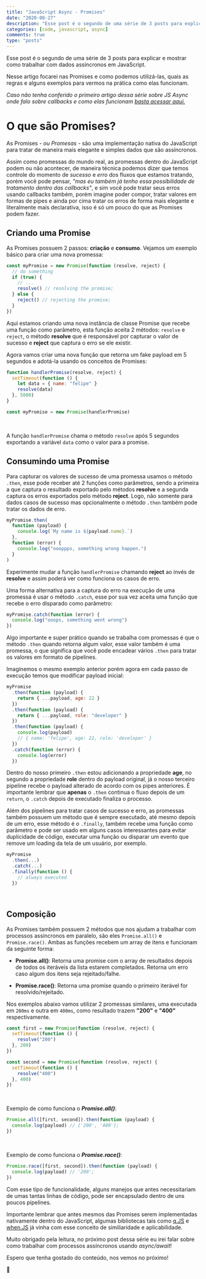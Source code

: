 ```yaml
---
title: "JavaScript Async - Promises"
date: "2020-08-27"
description: "Esse post é o segundo de uma série de 3 posts para explicar e mostrar como trabalhar com dados assíncronos em JavaScript. As Promises - ou Promesas - são uma implementação nativa do JavaScript para tratar de maneira mais elegante e simples dados que são assíncronos."
categories: [code, javascript, async]
comments: true
type: "posts"
---
```


Esse post é o segundo de uma série de 3 posts para explicar e mostrar como trabalhar com dados assíncronos em JavaScript.

Nesse artigo focarei nas Promises e como podemos utilizá-las, quais as regras e alguns exemplos para vermos na prática como elas funcionam.

_Caso não tenha conferido o primeiro artigo dessa série sobre JS Async onde falo sobre callbacks e como elas funcionam [basta acessar aqui.](https://www.felipesousa.space/javascript-async-callbacks)_

# O que são Promises?

As Promises - _ou Promesas_ - são uma implementação nativa do JavaScript para tratar de maneira mais elegante e simples dados que são assíncronos.

Assim como promessas do mundo real, as promessas dentro do JavaScript podem ou não acontecer, de maneira técnica podemos dizer que temos controle do momento de _sucesso_ e _erro_ dos fluxos que estamos tratando, porém você pode pensar, _"mas eu também já tenho essa possibilidade de tratamento dentro das callbacks"_, e sim você pode tratar seus erros usando callbacks também, porém imagine poder compor, tratar valores em formas de pipes e ainda por cima tratar os erros de forma mais elegante e literalmente mais declarativa, isso é só um pouco do que as Promises podem fazer.

## Criando uma Promise

As Promises possuem 2 passos: **criação** e **consumo**. Vejamos um exemplo básico para criar uma nova promessa:

```javascript
const myPromise = new Promise(function (resolve, reject) {
  // do something
  if (true) {
    // ...
    resolve() // resolving the promise;
  } else {
    reject() // rejecting the promise;
  }
})
```

Aqui estamos criando uma nova instância de classe Promise que recebe uma função como parâmetro, esta função aceita 2 métodos: `resolve` e `reject`, o método **resolve** que é responsável por capturar o valor de sucesso e **reject** que captura o erro se ele existir.

Agora vamos criar uma nova função que retorna um fake payload em 5 segundos e adotá-la usando os conceitos de Promises:

```javascript
function handlerPromise(resolve, reject) {
  setTimeout(function () {
    let data = { name: "felipe" }
    resolve(data)
  }, 5000)
}

const myPromise = new Promise(handlerPromise)
```

<br />

A função `handlerPromise` chama o método `resolve` após 5 segundos exportando a variável `data` como o valor para a promise.

## Consumindo uma Promise

Para capturar os valores de sucesso de uma promessa usamos o método `.then`, esse pode receber até 2 funções como parâmetros, sendo a primeira a que captura o resultado exportado pelo métodos **resolve** e a segunda captura os erros exportados pelo método **reject**. Logo, não somente para dados casos de sucesso mas opcionalmente o método `.then` também pode tratar os dados de erro.

```javascript
myPromise.then(
  function (payload) {
    console.log(`My name is ${payload.name}.`)
  },
  function (error) {
    console.log("oooppps, something wrong happen.")
  }
)
```

Experimente mudar a função `handlerPromise` chamando **reject** ao invés de **resolve** e assim poderá ver como funciona os casos de erro.

Uma forma alternativa para a captura do erro na execução de uma promessa é usar o método `.catch`, esse por sua vez aceita uma função que recebe o erro disparado como parâmetro:

```javascript
myPromise.catch(function (error) {
  console.log("ooops, something went wrong")
})
```

Algo importante e super prático quando se trabalha com promessas é que o método `.then` quando retorna algum valor, esse valor também é uma promessa, o que significa que você pode encadear vários `.then` para tratar os valores em formato de pipelines.

Imaginemos o mesmo exemplo anterior porém agora em cada passo de execução temos que modificar payload inicial:

```javascript
myPromise
  .then(function (payload) {
    return { ...payload, age: 22 }
  })
  .then(function (payload) {
    return { ...payload, role: "developer" }
  })
  .then(function (payload) {
    console.log(payload)
    // { name: 'felipe', age: 22, role: 'developer' }
  })
  .catch(function (error) {
    console.log(error)
  })
```

Dentro do nosso primeiro `.then` estou adicionando a propriedade **age**, no segundo a propriedade **role** dentro do payload original, já o nosso terceiro pipeline recebe o payload alterado de acordo com os pipes anteriores. É importante lembrar que **apenas** o `.then` continua o fluxo depois de um `return`, o `.catch` depois de executado finaliza o processo.

Além dos pipelines para tratar casos de sucesso e erro, as promessas também possuem um método que é sempre executado, até mesmo depois de um erro, esse método é o `.finally`, também recebe uma função como parâmetro e pode ser usado em alguns casos interessantes para evitar duplicidade de código, executar uma função ou disparar um evento que remove um loading da tela de um usuário, por exemplo.

```javascript
myPromise
  .then(...)
  .catch(...)
  .finally(function () {
    // always executed
  })
```

<br />

## Composição

As Promises também possuem 2 métodos que nos ajudam a trabalhar com processos assíncronos em paralelo, são eles `Promise.all()` e `Promise.race()`. Ambas as funções recebem um array de itens e funcionam da seguinte forma:

- **Promise.all()**: Retorna uma promise com o array de resultados depois de todos os iteráveis da lista estarem completados. Retorna um erro caso algum dos itens seja rejeitado/falhe.

- **Promise.race()**: Retorna uma promise quando o primeiro iterável for resolvido/rejeitado.

Nos exemplos abaixo vamos utilizar 2 promessas similares, uma executada em `200ms` e outra em `400ms`, como resultado trazem **"200"** e **"400"** respectivamente.

```javascript
const first = new Promise(function (resolve, reject) {
  setTimeout(function () {
    resolve("200")
  }, 200)
})

const second = new Promise(function (resolve, reject) {
  setTimeout(function () {
    resolve("400")
  }, 400)
})
```

<br />

Exemplo de como funciona o **_Promise.all()_**:

```javascript
Promise.all([first, second]).then(function (payload) {
  console.log(payload) // ['200', '400'];
})
```

<br />

Exemplo de como funciona o **_Promise.race()_**:

```javascript
Promise.race([first, second]).then(function (payload) {
  console.log(payload) // '200';
})
```

Com esse tipo de funcionalidade, alguns manejos que antes necessitariam de umas tantas linhas de código, pode ser encapsulado dentro de uns poucos pipelines.

Importante lembrar que antes mesmos das Promises serem implementadas nativamente dentro do JavaScript, algumas bibliotecas tais como [q.JS](https://github.com/kriskowal/q) e [when.JS](https://github.com/cujojs/when) já vinha com esse conceito de similiaridade e aplicabilidade.

Muito obrigado pela leitura, no próximo post dessa série eu irei falar sobre como trabalhar com processos assíncronos usando _async/await_!

Espero que tenha gostado do conteúdo, nos vemos no próximo!

🦐
